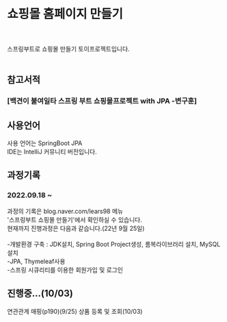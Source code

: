 
# 쇼핑몰 홈페이지 만들기<br><br>
스프링부트로 쇼핑몰 만들기 토이프로젝트입니다.<br><br>

## 참고서적
<h3>[백견이 불여일타 스프링 부트 쇼핑몰프로젝트 with JPA -변구훈]<h3>


## 사용언어
사용 언어는 SpringBoot JPA<br>
IDE는 IntelliJ 커뮤니티 버전입니다.<br>

## 과정기록
<h3>2022.09.18 ~</h3>
과정의 기록은 blog.naver.com/lears98 메뉴 <br>'스프링부트 쇼핑몰 만들기'에서 확인하실 수 있습니다.<br>
현재까지 진행과정은 다음과 같습니다.(22년 9월 25일)<br><br>
-개발환경 구축 : JDK설치, Spring Boot Project생성, 롬복라이브러리 설치, MySQL설치<br>
-JPA, Thymeleaf사용<br>
-스프링 시큐리티를 이용한 회원가입 및 로그인<br>

## 진행중...(10/03)
연관관계 매핑(p190)(9/25)
상품 등록 및 조회(10/03)